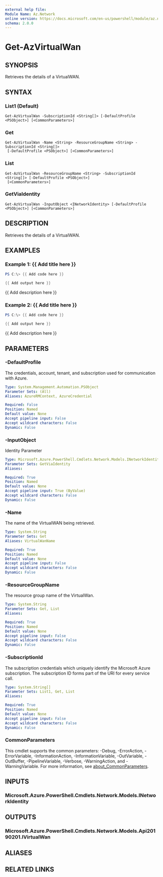 ```yaml
---
external help file:
Module Name: Az.Network
online version: https://docs.microsoft.com/en-us/powershell/module/az.network/get-azvirtualwan
schema: 2.0.0
---
```


# Get-AzVirtualWan

## SYNOPSIS
Retrieves the details of a VirtualWAN.

## SYNTAX

### List1 (Default)
```
Get-AzVirtualWan -SubscriptionId <String[]> [-DefaultProfile <PSObject>] [<CommonParameters>]
```

### Get
```
Get-AzVirtualWan -Name <String> -ResourceGroupName <String> -SubscriptionId <String[]>
 [-DefaultProfile <PSObject>] [<CommonParameters>]
```

### List
```
Get-AzVirtualWan -ResourceGroupName <String> -SubscriptionId <String[]> [-DefaultProfile <PSObject>]
 [<CommonParameters>]
```

### GetViaIdentity
```
Get-AzVirtualWan -InputObject <INetworkIdentity> [-DefaultProfile <PSObject>] [<CommonParameters>]
```

## DESCRIPTION
Retrieves the details of a VirtualWAN.

## EXAMPLES

### Example 1: {{ Add title here }}
```powershell
PS C:\> {{ Add code here }}

{{ Add output here }}
```

{{ Add description here }}

### Example 2: {{ Add title here }}
```powershell
PS C:\> {{ Add code here }}

{{ Add output here }}
```

{{ Add description here }}

## PARAMETERS

### -DefaultProfile
The credentials, account, tenant, and subscription used for communication with Azure.

```yaml
Type: System.Management.Automation.PSObject
Parameter Sets: (All)
Aliases: AzureRMContext, AzureCredential

Required: False
Position: Named
Default value: None
Accept pipeline input: False
Accept wildcard characters: False
Dynamic: False
```

### -InputObject
Identity Parameter

```yaml
Type: Microsoft.Azure.PowerShell.Cmdlets.Network.Models.INetworkIdentity
Parameter Sets: GetViaIdentity
Aliases:

Required: True
Position: Named
Default value: None
Accept pipeline input: True (ByValue)
Accept wildcard characters: False
Dynamic: False
```

### -Name
The name of the VirtualWAN being retrieved.

```yaml
Type: System.String
Parameter Sets: Get
Aliases: VirtualWanName

Required: True
Position: Named
Default value: None
Accept pipeline input: False
Accept wildcard characters: False
Dynamic: False
```

### -ResourceGroupName
The resource group name of the VirtualWan.

```yaml
Type: System.String
Parameter Sets: Get, List
Aliases:

Required: True
Position: Named
Default value: None
Accept pipeline input: False
Accept wildcard characters: False
Dynamic: False
```

### -SubscriptionId
The subscription credentials which uniquely identify the Microsoft Azure subscription.
The subscription ID forms part of the URI for every service call.

```yaml
Type: System.String[]
Parameter Sets: List1, Get, List
Aliases:

Required: True
Position: Named
Default value: None
Accept pipeline input: False
Accept wildcard characters: False
Dynamic: False
```

### CommonParameters
This cmdlet supports the common parameters: -Debug, -ErrorAction, -ErrorVariable, -InformationAction, -InformationVariable, -OutVariable, -OutBuffer, -PipelineVariable, -Verbose, -WarningAction, and -WarningVariable. For more information, see [about_CommonParameters](http://go.microsoft.com/fwlink/?LinkID=113216).

## INPUTS

### Microsoft.Azure.PowerShell.Cmdlets.Network.Models.INetworkIdentity

## OUTPUTS

### Microsoft.Azure.PowerShell.Cmdlets.Network.Models.Api20190201.IVirtualWan

## ALIASES

## RELATED LINKS

